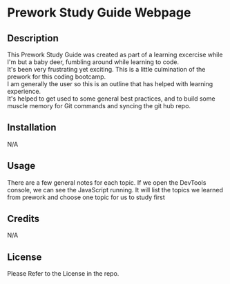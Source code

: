 # Prework Study Guide Webpage

## Description

This Prework Study Guide was created as part of a learning excercise while I'm but a baby deer, fumbling around while learning to code.  
It's been very frustrating yet exciting.  This is a little culmination of the prework for this coding bootcamp.  
I am generally the user so this is an outline that has helped with learning experience.  
It's helped to get used to some general best practices, and to build some muscle memory for Git commands and syncing the git hub repo.

## Installation

N/A

## Usage

There are a few general notes for each topic. 
If we open the DevTools console, we can see the JavaScript running. 
It will list the topics we learned from prework and choose one topic for us to study first

## Credits

N/A

## License

Please Refer to the License in the repo.  
